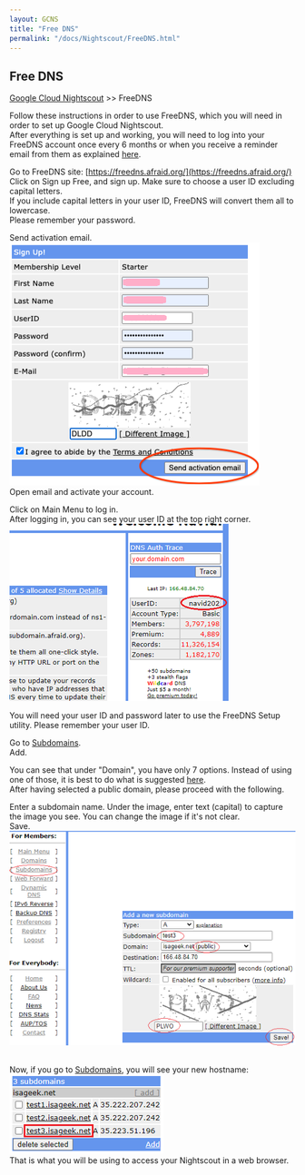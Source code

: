 ```yaml
---
layout: GCNS
title: "Free DNS"
permalink: "/docs/Nightscout/FreeDNS.html"
---
```


## Free DNS
[Google Cloud Nightscout](./GoogleCloud.md) >> FreeDNS  

Follow these instructions in order to use FreeDNS, which you will need in order to set up Google Cloud Nightscout.  
After everything is set up and working, you will need to log into your FreeDNS account once every 6 months or when you receive a reminder email from them as explained [here](./FreeDNS_Min_Login.md).  
  
Go to FreeDNS site: [https://freedns.afraid.org/](https://freedns.afraid.org/)  
Click on Sign up Free, and sign up.  Make sure to choose a user ID excluding capital letters.  
If you include capital letters in your user ID, FreeDNS will convert them all to lowercase.  
Please remember your password.  
  
Send activation email.  
![](./images/FreeDNS1.png)  
Open email and activate your account.  
  
Click on Main Menu to log in.  
After logging in, you can see your user ID at the top right corner.  
![](./images/FD_userID.png)  
  
You will need your user ID and password later to use the FreeDNS Setup utility.  Please remember your user ID.  
  
Go to [Subdomains](https://freedns.afraid.org/subdomain/).  
Add.  
  
You can see that under "Domain", you have only 7 options.  Instead of using one of those, it is best to do what is suggested [here](./FD_Domains.md).  
After having selected a public domain, please proceed with the following.  
  
Enter a subdomain name.  Under the image, enter text (capital) to capture the image you see.  You can change the image if it's not clear.  
Save.  
![](./images/FreeDNS2.png)  
<br/>  
  
Now, if you go to [Subdomains](https://freedns.afraid.org/subdomain/), you will see your new hostname:  
![](./images/FD_hostname.png)  
That is what you will be using to access your Nightscout in a web browser.  
<br/>  
<br/>  
 
